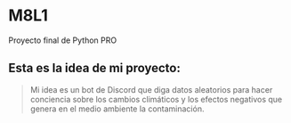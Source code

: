 # M8L1
Proyecto final de Python PRO
## Esta es la idea de mi proyecto:
> Mi idea es un bot de Discord que diga datos aleatorios para hacer conciencia sobre los cambios climáticos y los efectos negativos que genera en el medio ambiente la contaminación.
